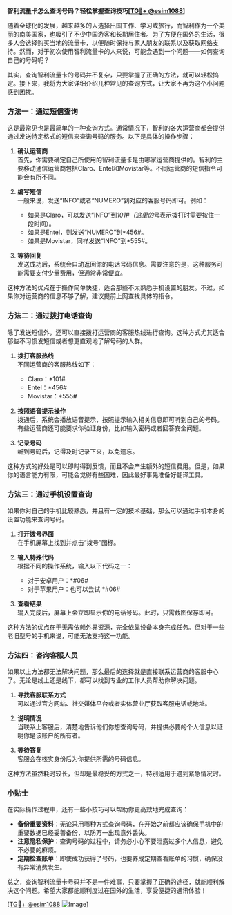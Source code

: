**智利流量卡怎么查询号码？轻松掌握查询技巧[[TG💪+ @esim1088](https://t.me/s/esim1088)]**

随着全球化的发展，越来越多的人选择出国工作、学习或旅行，而智利作为一个美丽的南美国家，也吸引了不少中国游客和长期居住者。为了方便在国外的生活，很多人会选择购买当地的流量卡，以便随时保持与家人朋友的联系以及获取网络支持。然而，对于初次使用智利流量卡的人来说，可能会遇到一个问题——如何查询自己的号码呢？

其实，查询智利流量卡的号码并不复杂，只要掌握了正确的方法，就可以轻松搞定。接下来，我将为大家详细介绍几种常见的查询方式，让大家不再为这个小问题感到困扰。

### 方法一：通过短信查询

这是最常见也是最简单的一种查询方式。通常情况下，智利的各大运营商都会提供通过发送特定格式的短信来查询号码的服务。以下是具体的操作步骤：

1. **确认运营商**  
   首先，你需要确定自己所使用的智利流量卡是由哪家运营商提供的。智利的主要移动通信运营商包括Claro、Entel和Movistar等。不同运营商的短信指令可能会有所不同。

2. **编写短信**  
   一般来说，发送“INFO”或者“NUMERO”到对应的客服号码即可。例如：
   - 如果是Claro，可以发送“INFO”到*101#（这里的*号表示拨打时需要按住一段时间）。
   - 如果是Entel，则发送“NUMERO”到*456#。
   - 如果是Movistar，同样发送“INFO”到*555#。

3. **等待回复**  
   发送成功后，系统会自动返回你的电话号码信息。需要注意的是，这种服务可能需要支付少量费用，但通常非常便宜。

这种方法的优点在于操作简单快捷，适合那些不太熟悉手机设置的朋友。不过，如果你对运营商的信息不够了解，建议提前上网查找具体的指令。

### 方法二：通过拨打电话查询

除了发送短信外，还可以直接拨打运营商的客服热线进行查询。这种方式尤其适合那些不习惯发短信或者想更直观地了解号码的人群。

1. **拨打客服热线**  
   不同运营商的客服热线如下：
   - Claro：*101#
   - Entel：*456#
   - Movistar：*555#

2. **按照语音提示操作**  
   拨通后，系统会播放语音提示，按照提示输入相关信息即可听到自己的号码。有些运营商还可能要求你验证身份，比如输入密码或者回答安全问题。

3. **记录号码**  
   听到号码后，记得及时记录下来，以免遗忘。

这种方式的好处是可以即时得到反馈，而且不会产生额外的短信费用。但是，如果你的语言能力有限，可能会觉得有些困难，因此最好事先准备好翻译工具。

### 方法三：通过手机设置查询

如果你对自己的手机比较熟悉，并且有一定的技术基础，那么可以通过手机本身的设置功能来查询号码。

1. **打开拨号界面**  
   在手机屏幕上找到并点击“拨号”图标。

2. **输入特殊代码**  
   根据不同的操作系统，输入以下代码之一：
   - 对于安卓用户：*#06#
   - 对于苹果用户：也可以尝试 *#06#

3. **查看结果**  
   输入完成后，屏幕上会立即显示你的电话号码。此时，只需截图保存即可。

这种方法的优点在于无需依赖外界资源，完全依靠设备本身完成任务。但对于一些老旧型号的手机来说，可能无法支持这一功能。

### 方法四：咨询客服人员

如果以上方法都无法解决问题，那么最后的选择就是直接联系运营商的客服中心了。无论是线上还是线下，都可以找到专业的工作人员帮助你解决问题。

1. **寻找客服联系方式**  
   可以通过官方网站、社交媒体平台或者实体营业厅获取客服电话或地址。

2. **说明情况**  
   当联系上客服后，清楚地告诉他们你想查询号码，并提供必要的个人信息以证明你是该账户的所有者。

3. **等待答复**  
   客服会在核实身份后为你提供所需的号码信息。

这种方法虽然耗时较长，但却是最稳妥的方式之一，特别适用于遇到紧急情况时。

### 小贴士

在实际操作过程中，还有一些小技巧可以帮助你更高效地完成查询：

- **备份重要资料**：无论采用哪种方式查询号码，在开始之前都应该确保手机中的重要数据已经妥善备份，以防万一出现意外丢失。
- **注意隐私保护**：查询号码的过程中，请务必小心不要泄露过多个人信息，避免不必要的麻烦。
- **定期检查账单**：即使成功获得了号码，也要养成定期查看账单的习惯，确保没有异常消费发生。

总之，查询智利流量卡号码并不是一件难事，只要掌握了正确的途径，就能顺利解决这个问题。希望大家都能顺利度过在国外的生活，享受便捷的通讯体验！

[[TG💪+ @esim1088](https://t.me/s/esim1088) ![Image](https://i.postimg.cc/4NQfJmqS/Snipaste-2025-05-13-00-14-12.png)]